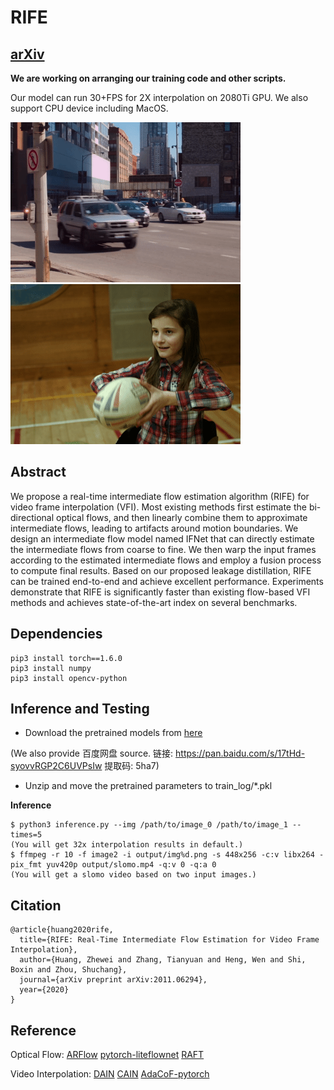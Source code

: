 # RIFE
## [arXiv](https://arxiv.org/pdf/2011.06294.pdf)
**We are working on arranging our training code and other scripts.**

Our model can run 30+FPS for 2X interpolation on 2080Ti GPU. We also support CPU device including MacOS.

![Demo](./demo/I0_slomo_clipped.gif)
![Demo](./demo/I2_slomo_clipped.gif)

## Abstract
We propose a real-time intermediate flow estimation algorithm (RIFE) for video frame interpolation (VFI). Most existing methods first estimate the bi-directional optical flows, and then linearly combine them to approximate intermediate flows, leading to artifacts around motion boundaries. We design an intermediate flow model named IFNet that can directly estimate the intermediate flows from coarse to fine. We then warp the input frames according to the estimated intermediate flows and employ a fusion process to compute final results. Based on our proposed leakage distillation, RIFE can be trained end-to-end and achieve excellent performance. Experiments demonstrate that RIFE is significantly faster than existing flow-based VFI methods and achieves state-of-the-art index on several benchmarks.

## Dependencies
```
pip3 install torch==1.6.0
pip3 install numpy
pip3 install opencv-python
```

## Inference and Testing
* Download the pretrained models from [here](https://drive.google.com/file/d/1c1R7iF-ypN6USo-D2YH_ORtaH3tukSlo/view?usp=sharing)

(We also provide 百度网盘 source. 链接: https://pan.baidu.com/s/17tHd-syovvRGP2C6UVPsIw 提取码: 5ha7)
* Unzip and move the pretrained parameters to train_log/\*.pkl

**Inference**
```
$ python3 inference.py --img /path/to/image_0 /path/to/image_1 --times=5
(You will get 32x interpolation results in default.)
$ ffmpeg -r 10 -f image2 -i output/img%d.png -s 448x256 -c:v libx264 -pix_fmt yuv420p output/slomo.mp4 -q:v 0 -q:a 0
(You will get a slomo video based on two input images.)
```

## Citation
```
@article{huang2020rife,
  title={RIFE: Real-Time Intermediate Flow Estimation for Video Frame Interpolation},
  author={Huang, Zhewei and Zhang, Tianyuan and Heng, Wen and Shi, Boxin and Zhou, Shuchang},
  journal={arXiv preprint arXiv:2011.06294},
  year={2020}
}
```

## Reference
Optical Flow:
[ARFlow](https://github.com/lliuz/ARFlow)  [pytorch-liteflownet](https://github.com/sniklaus/pytorch-liteflownet)  [RAFT](https://github.com/princeton-vl/RAFT)

Video Interpolation:
[DAIN](https://github.com/baowenbo/DAIN)  [CAIN](https://github.com/myungsub/CAIN)   [AdaCoF-pytorch](https://github.com/HyeongminLEE/AdaCoF-pytorch)
